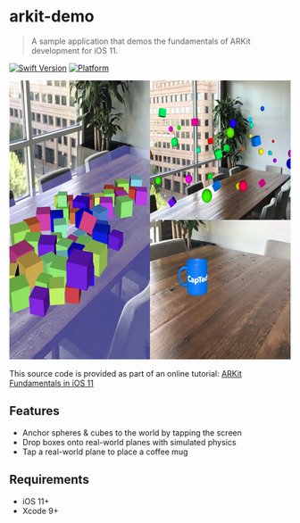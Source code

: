 # arkit-demo
> A sample application that demos the fundamentals of ARKit development for iOS 11. 

[![Swift Version][swift-image]][swift-url]
[![Platform](https://img.shields.io/cocoapods/p/LFAlertController.svg?style=flat)](http://cocoapods.org/pods/LFAlertController)

<img src="collage.jpg" height="500"></img>

This source code is provided as part of an online tutorial: [ARKit Fundamentals in iOS 11](https://www.captechconsulting.com/blogs/arkit-fundamentals-in-ios-11)

## Features

- Anchor spheres & cubes to the world by tapping the screen
- Drop boxes onto real-world planes with simulated physics
- Tap a real-world plane to place a coffee mug

## Requirements

- iOS 11+
- Xcode 9+

[swift-image]:https://img.shields.io/badge/swift-4.0-orange.svg
[swift-url]: https://swift.org/